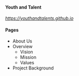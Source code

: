 #### Youth and Talent
*https://youthandtalents.github.io*

#### Pages
- About Us
- Overview
	- Vision
	- Mission
	- Values
- Project Background


